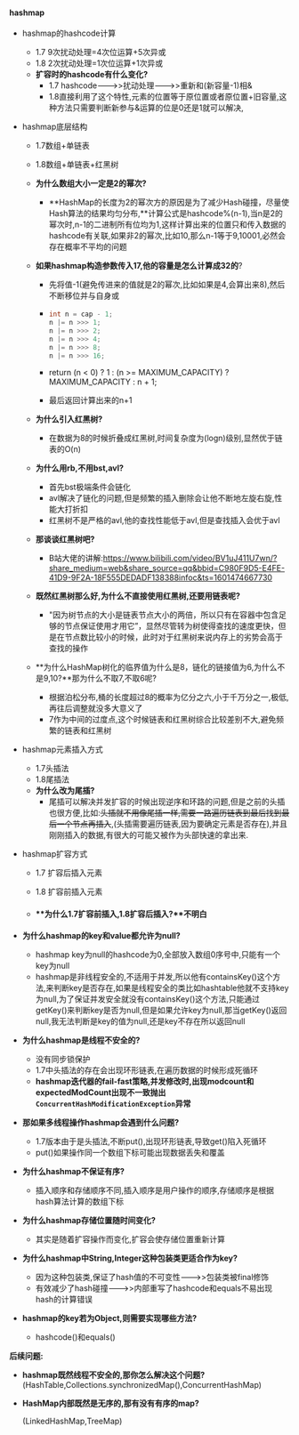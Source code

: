 #### hashmap

* hashmap的hashcode计算
  * 1.7	9次扰动处理=4次位运算+5次异或
  * 1.8    2次扰动处理=1次位运算+1次异或
  * **扩容时的hashcode有什么变化?**
    * 1.7 hashcode--->>扰动处理--->>重新和(新容量-1)相&
    * 1.8直接利用了这个特性,元素的位置等于原位置或者原位置+旧容量,这种方法只需要判断新参与&运算的位是0还是1就可以解决,

* hashmap底层结构

  * 1.7数组+单链表

  * 1.8数组+单链表+红黑树

  * **为什么数组大小一定是2的幂次?**

    * **HashMap的长度为2的幂次方的原因是为了减少Hash碰撞，尽量使Hash算法的结果均匀分布,**计算公式是hashcode%(n-1),当n是2的幂次时,n-1的二进制所有位均为1,这样计算出来的位置只和传入数据的hashcode有关联,如果非2的幂次,比如10,那么n-1等于9,10001,必然会存在概率不平均的问题

  * **如果hashmap构造参数传入17,他的容量是怎么计算成32的**?

    * 先将值-1(避免传进来的值就是2的幂次,比如如果是4,会算出来8),然后不断移位并与自身或

    * ```java
      int n = cap - 1;
      n |= n >>> 1;
      n |= n >>> 2;
      n |= n >>> 4;
      n |= n >>> 8;
      n |= n >>> 16;
      ```

    * return (n < 0) ? 1 : (n >= MAXIMUM_CAPACITY) ? MAXIMUM_CAPACITY : n + 1;

    * 最后返回计算出来的n+1

  * **为什么引入红黑树?**

    * 在数据为8的时候折叠成红黑树,时间复杂度为(logn)级别,显然优于链表的O(n)

  * **为什么用rb,不用bst,avl?**

    * 首先bst极端条件会链化
    * avl解决了链化的问题,但是频繁的插入删除会让他不断地左旋右旋,性能大打折扣
    * 红黑树不是严格的avl,他的查找性能低于avl,但是查找插入会优于avl

  * **那谈谈红黑树吧?**

    * B站大佬的讲解:https://www.bilibili.com/video/BV1uJ411U7wn/?share_medium=web&share_source=qq&bbid=C980F9D5-E4FE-41D9-9F2A-18F555DEDADF138388infoc&ts=1601474667730

  * **既然红黑树那么好,为什么不直接使用红黑树,还要用链表呢?**

    * "因为树节点的大小是链表节点大小的两倍，所以只有在容器中包含足够的节点保证使用才用它”，显然尽管转为树使得查找的速度更快，但是在节点数比较小的时候，此时对于红黑树来说内存上的劣势会高于查找的操作

  * **为什么HashMap树化的临界值为什么是8，链化的链接值为6,为什么不是9,10?**那为什么不取7,不取6呢?

    * 根据泊松分布,桶的长度超过8的概率为亿分之六,小于千万分之一,极低,再往后调整就没多大意义了
    * 7作为中间的过度点,这个时候链表和红黑树综合比较差别不大,避免频繁的链表和红黑树

* hashmap元素插入方式

  * 1.7头插法
  * 1.8尾插法
  * **为什么改为尾插?**
    * 尾插可以解决并发扩容的时候出现逆序和环路的问题,但是之前的头插也很方便,比如:~~头插就不用像尾插一样,需要一路遍历链表到最后找到最后一个节点再插入~~,(头插需要遍历链表,因为要确定元素是否存在),并且刚刚插入的数据,有很大的可能又被作为头部快速的拿出来.

* hashmap扩容方式

  * 1.7 扩容后插入元素

  * 1.8 扩容前插入元素

  * #### **为什么1.7扩容前插入,1.8扩容后插入?**不明白

* **为什么hashmap的key和value都允许为null?**

  * hashmap key为null的hashcode为0,全部放入数组0序号中,只能有一个key为null
  * hashmap是非线程安全的,不适用于并发,所以他有containsKey()这个方法,来判断key是否存在,如果是线程安全的类比如hashtable他就不支持key为null,为了保证并发安全就没有containsKey()这个方法,只能通过getKey()来判断key是否为null,但是如果允许key为null,那当getKey()返回null,我无法判断是key的值为null,还是key不存在所以返回null

* **为什么hashmap是线程不安全的?**

  * 没有同步锁保护
  * 1.7中头插法的存在会出现环形链表,在遍历数据的时候形成死循环
  * **hashmap迭代器的fail-fast策略,并发修改时,出现modcount和expectedModCount出现不一致抛出`ConcurrentHashModificationException`异常**

* **那如果多线程操作hashmap会遇到什么问题?**

  * 1.7版本由于是头插法,不断put(),出现环形链表,导致get()陷入死循环
  * put()如果操作同一个数组下标可能出现数据丢失和覆盖

* **为什么hashmap不保证有序?**

  * 插入顺序和存储顺序不同,插入顺序是用户操作的顺序,存储顺序是根据hash算法计算的数组下标

* **为什么hashmap存储位置随时间变化?**

  * 其实是随着扩容操作而变化,扩容会使存储位置重新计算

* **为什么hashmap中String,Integer这种包装类更适合作为key?**

  * 因为这种包装类,保证了hash值的不可变性--->>包装类被final修饰
  * 有效减少了hash碰撞--->>内部重写了hashcode和equals不易出现hash的计算错误

* **hashmap的key若为Object,则需要实现哪些方法?**

  * hashcode()和equals()

**后续问题:**

* **hashmap既然线程不安全的,那你怎么解决这个问题?**(HashTable,Collections.synchronizedMap(),ConcurrentHashMap)

* **HashMap内部既然是无序的,那有没有有序的map?**

  (LinkedHashMap,TreeMap)